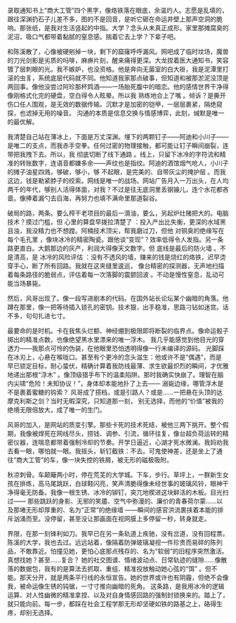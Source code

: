 录取通知书上“商大工管”四个黑字，像烙铁落在眼底，余温灼人。志愿是乱填的，跟往深渊扔石子儿差不多，图的不是回音，是听它砸在命运井壁上那声空洞的脆响。那张纸，是我对生活竖起的中指。大学？念头从未真正成形。家里那摊腐臭的泥沼，吸口气都带着黏腻的窒息感。揣着它去上学？下辈子吧。

和陈溪散了，心像被硬剜掉一块，剩下的窟窿呼呼漏风。网吧成了临时坟场，魔兽的刀光剑影是劣质的吗啡，麻痹片刻，醒来痛得更深。大龙捏着医大通知书，笑容镀了层刺眼的光。我不嫉妒，也没资格。他是奔向无菌室的白大褂，我是泥潭里打滚的虫豸，系统底层代码就不同。他知道我家那点破事，但知道和被那淤泥没顶是两回事。像他没尝过阿珍那杯鸩酒——一场胎死腹中的暗恋。他的感情世界干净得像刚格式化完的硬盘，空白得令人眩晕。所以我 熟练地合上了嘴 。倾诉？是撕开伤口任人围观，是无效的数据传输。沉默才是加密的铠甲，一层层裹紧，隔绝窥探，也滤掉无用的噪音。 沟通的本质是信息交换与情感博弈，此刻，缄默是唯一的最优解。 

我清楚自己站在薄冰上，下面是万丈深渊。埋下的两颗钉子——阿迪和小川子——是唯二的支点，而我赤手空拳。任何过密的物理接触，都可能让钉子瞬间崩裂，连带把我拽下去。所以，我 彻底切断了线下通路 。线上，只留下冰冷的字符流和精准的转账数字，连语音都嫌多余——声纹也是指纹。阿迪的酒馆烟气呛人，小川子的摊子油星四溅，够破，够小，够 不起眼，是完美的、自带灰尘的掩护层 。而我这边，钱是勒紧脖子的绞索。网线是唯一的战场。网站广告月入一万出头，在人均两千的年代，够别人活得体面，对我？不过是往无底洞里丢钢镚儿，连个水花都吝啬。像捧着漏勺去舀海，再努力也填不满命里那道裂谷。

破局的路，两条。要么榨干老项目的最后一滴油，要么，另起炉灶赌把大的。电脑技术？摸过门槛，但 心里的算盘早拨拉清楚了 ：投入产出比失衡，更深的水域黑且浊，我没精力也不想蹚。阿楠技术顶尖，帮我磨过刀，但他 对铜臭的绝缘写在每个毛孔里 ，像块冰冷的精密陶瓷。跟他谈“变现”？效率低得令人发指。另一条路更直白。大鹅那边的灰产，利润大得像天文数字。但 底线是最后的防火墙 。不是清高，是 冰冷的风险评估 ：没有不透风的墙，赚来的钱是烧红的烙铁，迟早烫穿手心，断了所有回路。我就在这夹缝里逡巡， 像台精密的探测器，无声地扫描着每条路径的脆弱点，评估着每一次落脚的震颤回波 。不动是慢性窒息，乱动可能当场暴毙。

然后，风哥出现了。像一段写进剧本的代码。在国外站长论坛某个幽暗的角落。他蹲在那里，像一把等待插入锁孔的密钥。技术狠，出手稳准，思路刁钻如迷宫。话不多，句句扎进七寸。

最要命的是时机。卡在我焦头烂额、神经绷到极限即将断裂的临界点。像命运骰子掷出的精准点数，也像绝望黑水里漂来的唯一浮木。 我几乎能感觉到他目光的穿透力——我那点可怜的伪装，在他眼里恐怕透明得像一行未编译的源码。  光脚踩在冰刃上，心悬在喉咙口。甚至有个更冷的念头滋生：他或许不是“偶遇”，而是 早已锁定目标，耐心蛰伏，精确计算着我防线最薄、求生欲最炽烈的瞬间，才优雅地递出那根“浮木” 。像顶级猎手布下的温柔陷阱。那时我确实快崩了。理智在脑内尖啸“危险！未知协议！”，身体却本能地扑了上去—— 溺毙边缘，哪管浮木是不是裹着蜜糖的钩索？  风哥成了搭档，或是引路人？或是……一把悬在头顶的达摩克利斯之剑？当时无暇深究，只知道那一刻， 别无选择，而他的“价值”被我的绝境无限倍放大，成了唯一的生门。 

风哥的加入，是网站的质变引擎。那些卡死的技术死结，被他三两下挑开。整个假期，我像被焊死在网线尽头，捞钱、调参、引流，循环往复，像台超负荷运转的精密仪器，连喘息都带着强制冷却的节奏。开学日逼近，心湖才死水微澜。我妈劝我去看一眼，哪怕就一眼。我摇头，斩钉截铁：不去。可鬼使神差，还是坐上了通往“商大工管”的车，像一块失控的铁屑，被无形的磁极吸附。

秋凉刺骨。车颠簸两小时，停在荒芜的大学城。下车，步行。草坪上，一群新生女孩在排练，高马尾跳跃，白球鞋闪亮，笑声清脆得像未经世事的玻璃风铃，眼神干净得毫无防备。我像一根生锈、冰冷的铆钉，突兀地楔进这块鲜活的木板。目光扫过—— 那些跳跃的身影、无邪的笑靥、空气中弥漫的、廉价的青春荷尔蒙……以及那堵无形却厚重的、名为“正常”的绝缘墙 ——瞬间的感官洪流裹挟着本能的排斥汹涌而至。没停留，甚至没让那画面在视网膜上多停留一秒，转身就走。

界限，在那一刻锋利如刀。我早已在另一条轨道上疾驰，没有岔道，没有回程票。陈溪的大学，我也去过。远远站着，像隔着防弹玻璃凝视一件珍贵而易碎的陈列品，不敢靠近。怕撞见她，更怕心底那点残存的、名为“软弱”的旧程序突然激活。真想找她？甚至……复合？ 她的社交图谱、情绪波动点、日常轨迹的缝隙……像散落的数据包，我有的是算法去抓取、重组、精准投放触动她心弦的“饵” 。但不能。那天分开，就是两条平行线的永恒宣告。她的世界或许也有阴霾，但绝不会像我，被命运像生锈的钝锯，一寸寸推向幽暗的死角。 这条路，是我用冰冷的逻辑运算、对人性幽微的精准拿捏、以及对自身情感回路的强制封锁换来的。踏上了，就只能向前。每一步，都踩在社会工程学那无形却坚硬如铁的路基之上，硌得生疼，却别无选择。 
 